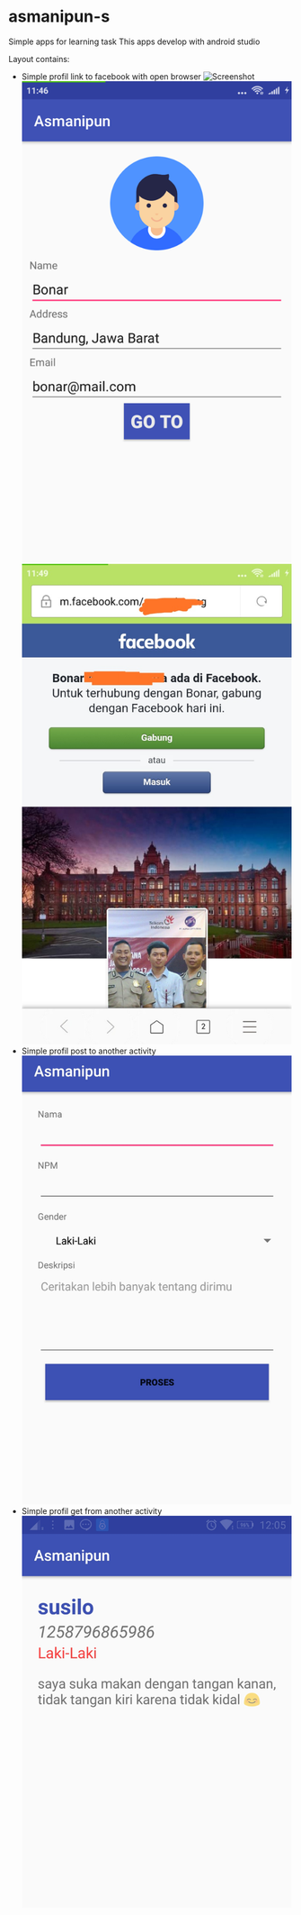 # asmanipun-s
Simple apps for learning task
This apps develop with android studio 

Layout contains:
- Simple profil link to facebook with open browser
![Screenshot](asmanipun-s/screen-profil.png)
![alt text](https://github.com/layumi3/asmanipun-s/blob/master/screen-profil.png)
![alt text](https://github.com/layumi3/asmanipun-s/blob/master/openned-browser.png)
- Simple profil post to another activity
![alt text](https://github.com/layumi3/asmanipun-s/blob/master/profile-input.jpeg)
- Simple profil get from another activity
![alt text](https://github.com/layumi3/asmanipun-s/blob/master/profile-output.jpeg)
